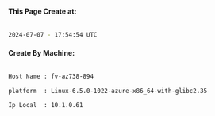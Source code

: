 
   
#### This Page Create at:

```bash

2024-07-07 - 17:54:54 UTC

```

#### Create By Machine:

```bash

Host Name : fv-az738-894

platform  : Linux-6.5.0-1022-azure-x86_64-with-glibc2.35

Ip Local  : 10.1.0.61

```

